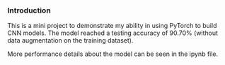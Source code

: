 ### Introduction
This is a mini project to demonstrate my ability in using PyTorch to build CNN models. The model reached a testing accuracy of 90.70% (without data augmentation on the training dataset).

More performance details about the model can be seen in the ipynb file.
